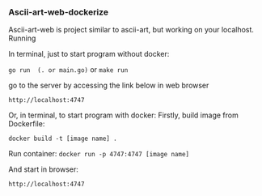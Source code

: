### Ascii-art-web-dockerize

Ascii-art-web is project similar to ascii-art, but working on your localhost.
Running

In terminal, just to start program without docker:

`go run  (. or main.go)` 
or 
`make run`

go to the server by accessing the link below in web browser

    http://localhost:4747

Or, in terminal, to start program with docker:
Firstly, build image from Dockerfile:

`docker build -t [image name] .`

Run container:
`docker run -p 4747:4747 [image name]`

And start in browser:

`http://localhost:4747`
